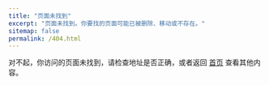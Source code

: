 ```yaml
---
title: "页面未找到"
excerpt: "页面未找到。你要找的页面可能已被删除、移动或不存在。"
sitemap: false
permalink: /404.html
---
```


对不起，你访问的页面未找到，请检查地址是否正确，或者返回 [首页](/) 查看其他内容。

